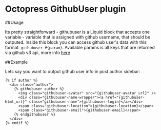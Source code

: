 # Octopress GithubUser plugin

##Usage

Its pretty straightforward - githubuser is a Liquid block that accepts one variable - variable that is assigned with github username, that should be outputed.
Inside this block you can access github user's data with this format: `githubuser-#{param}`.
Available params is all keys that are returned via github v3 api, more info [here](http://developer.github.com/v3/users/)

##Example

Lets say you want to output github user info in post author sidebar:
```
{% if author %}
  <div class="author">
    {% githubuser author %}
      <img class="githubuser-avatar" src="{githubuser-avatar_url}" />
      <div class="githubuser-name-wrapper"><a href="{githubuser-html_url}" class="githubuser-name">{githubuser-login}</a></div>
      <span class="githubuser-location">{githubuser-location}</span>
      <span class="githubuser-email">{githubuser-email}</span>
    {% endgithubuser %}
  </div>
{% endif %}
```
